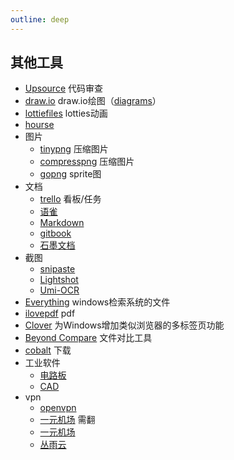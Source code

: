 ```yaml
---
outline: deep
---
```

## 其他工具
- [Upsource](https://www.jetbrains.com/) 代码审查
- [draw.io](https://www.drawio.com/) draw.io绘图（[diagrams](https://app.diagrams.net/?src=about)）
- [lottiefiles](https://lottiefiles.com/) lotties动画
- [hourse](https://www.cq315house.com/)
- 图片
  - [tinypng](https://tinypng.com/) 压缩图片
  - [compresspng](https://compresspng.com/zh/) 压缩图片
  - [gopng](https://alloyteam.github.io/gopng/) sprite图
- 文档
  - [trello](https://trello.com/) 看板/任务
  - [语雀](https://www.yuque.com/)
  - [Markdown](https://markdown.com.cn/)
  - [gitbook](https://www.gitbook.com/)
  - [石墨文档](https://shimo.im)
- 截图
  - [snipaste](https://www.snipaste.com/download.html)
  - [Lightshot](https://app.prntscr.com/zh-cn/help.html)
  - [Umi-OCR](https://github.com/hiroi-sora/Umi-OCR?tab=readme-ov-file)
- [Everything](https://www.voidtools.com/zh-cn/) windows检索系统的文件
- [ilovepdf](https://www.ilovepdf.com/) pdf
- [Clover](http://cn.ejie.me/) 为Windows增加类似浏览器的多标签页功能
- [Beyond Compare](https://www.beyondcomparepro.com/) 文件对比工具
- [cobalt](https://cobalt.tools/) 下载
- 工业软件
  - [电路板](https://lceda.cn/)
  - [CAD](https://www.onshape.com/en/)
- vpn
  - [openvpn](https://openvpn.net/download-open-vpn/)
  - [一元机场](https://xn--4gq62f52gdss.com/#/login) 需翻
  - [一元机场](https://xn--4gq62f52gdss.ink/#/login)
  - [丛雨云](https://cn.congyu.org/)
